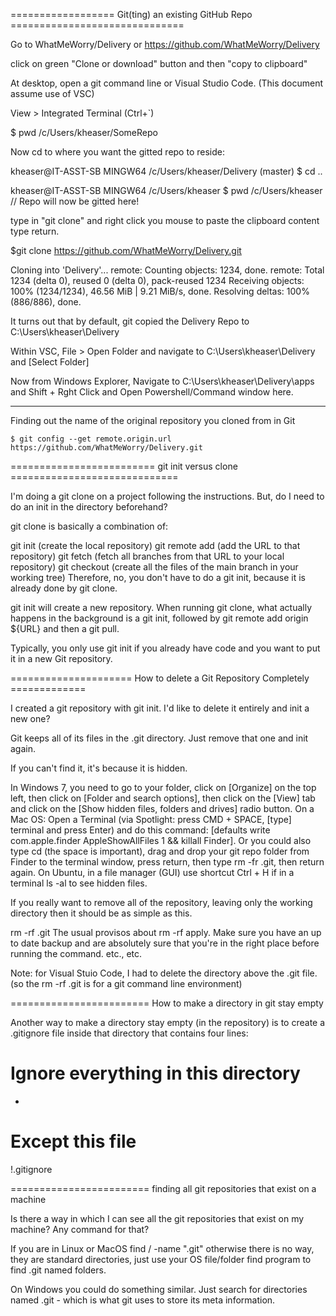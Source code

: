 
================== Git(ting) an existing GitHub Repo ==============================


Go to WhatMeWorry/Delivery or https://github.com/WhatMeWorry/Delivery

click on green "Clone or download" button and then "copy to clipboard"

At desktop, open a git command line or Visual Studio Code.  (This document assume use of VSC)

View > Integrated Terminal  (Ctrl+`)

$ pwd
/c/Users/kheaser/SomeRepo

Now cd to where you want the gitted repo to reside:

kheaser@IT-ASST-SB MINGW64 /c/Users/kheaser/Delivery (master)
$ cd ..

kheaser@IT-ASST-SB MINGW64 /c/Users/kheaser
$ pwd
/c/Users/kheaser       // Repo will now be gitted here!

type in "git clone" and right click you mouse to paste the clipboard content
type return.

$git clone https://github.com/WhatMeWorry/Delivery.git

Cloning into 'Delivery'...
remote: Counting objects: 1234, done.
remote: Total 1234 (delta 0), reused 0 (delta 0), pack-reused 1234
Receiving objects: 100% (1234/1234), 46.56 MiB | 9.21 MiB/s, done.
Resolving deltas: 100% (886/886), done.

It turns out that by default, git copied the Delivery Repo to
C:\Users\kheaser\Delivery

Within VSC, File > Open Folder
and navigate to C:\Users\kheaser\Delivery and [Select Folder]


Now from Windows Explorer, Navigate to C:\Users\kheaser\Delivery\apps
and Shift + Rght Click and   Open Powershell/Command window here.


***
Finding out the name of the original repository you cloned from in Git
```
$ git config --get remote.origin.url
https://github.com/WhatMeWorry/Delivery.git
```

========================= git init versus clone =============================

I'm doing a git clone on a project following the instructions. But, do I need to do an init in the directory beforehand?


git clone is basically a combination of:

git init (create the local repository)
git remote add (add the URL to that repository)
git fetch (fetch all branches from that URL to your local repository)
git checkout (create all the files of the main branch in your working tree)
Therefore, no, you don't have to do a git init, because it is already done by git clone.

git init will create a new repository. When running git clone, what actually happens in the background is a git init, followed by git remote add origin ${URL} and then a git pull.

Typically, you only use git init if you already have code and you want to put it in a new Git repository.

===================== How to delete a Git Repository Completely =============

I created a git repository with git init. I'd like to delete it entirely and init a new one?

Git keeps all of its files in the .git directory. Just remove that one and init again.


If you can't find it, it's because it is hidden.

In Windows 7, you need to go to your folder, click on [Organize] on the top left, then click on [Folder and search options], then click on the [View] tab and click on the [Show hidden files, folders and drives] radio button.
On a Mac OS:
Open a Terminal (via Spotlight: press CMD + SPACE, [type] terminal and press Enter) and do this command: [defaults write com.apple.finder AppleShowAllFiles 1 && killall Finder].
Or you could also type cd (the space is important), drag and drop your git repo folder from Finder to the terminal window, press return, then type rm -fr .git, then return again.
On Ubuntu, in a file manager (GUI) use shortcut Ctrl + H
if in a terminal ls -al to see hidden files.


If you really want to remove all of the repository, leaving only the working directory then it should be as simple as this.

rm -rf .git
The usual provisos about rm -rf apply. Make sure you have an up to date backup and are absolutely sure that you're in the right place before running the command. etc., etc.

Note: for Visual Stuio Code, I had to delete the directory above the .git file.  (so the rm -rf .git is for a git command line environment)



======================== How to make a directory in git stay empty

Another way to make a directory stay empty (in the repository) is to create a .gitignore file inside that directory that contains four lines:

# Ignore everything in this directory
*
# Except this file
!.gitignore



======================== finding all git repositories that exist on a machine

Is there a way in which I can see all the git repositories that exist on my machine? Any command for that?

If you are in Linux or MacOS
find / -name ".git"
otherwise there is no way, they are standard directories, just use your OS file/folder find program to find .git named folders.

On Windows you could do something similar. Just search for directories named .git - which is what git uses to store its meta information.


